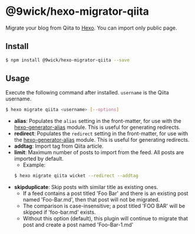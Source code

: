 # @9wick/hexo-migrator-qiita

Migrate your blog from Qiita to [Hexo].
You can import only public page.

## Install

``` bash
$ npm install @9wick/hexo-migrator-qiita --save
```

## Usage

Execute the following command after installed. `username` is the Qiita username.

``` bash
$ hexo migrate qiita <username> [--options]
```

- **alias**: Populates the `alias` setting in the front-matter, for use with the [hexo-generator-alias](http://github.com/hexojs/hexo-generator-alias) module. This is useful for generating redirects.
- **redirect**: Populates the `redirect` setting in the front-matter, for use with the [hexo-generator-alias](http://github.com/hexojs/hexo-generator-alias) module. This is useful for generating redirects.
- **addtag**: Import tag from Qiita article.
- **limit**: Maximum number of posts to import from the feed. All posts are imported by default.
    * Example:
  ``` bash
  $ hexo migrate qiita wicket --redirect --addtag
  ```
- **skipduplicate**: Skip posts with similar title as existing ones.
    * If a feed contains a post titled 'Foo Bar' and there is an existing post named 'Foo-Bar.md', then that post will not be migrated.
    * The comparison is case-insensitive; a post titled 'FOO BAR' will be skipped if 'foo-bar.md' exists.
    * Without this option (default), this plugin will continue to migrate that post and create a post named 'Foo-Bar-1.md'

[Hexo]: https://hexo.io/